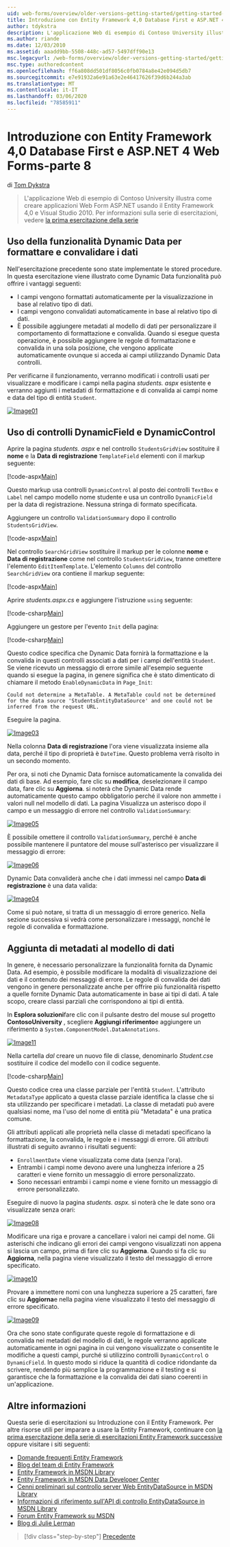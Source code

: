 ```yaml
---
uid: web-forms/overview/older-versions-getting-started/getting-started-with-ef/the-entity-framework-and-aspnet-getting-started-part-8
title: Introduzione con Entity Framework 4,0 Database First e ASP.NET 4 Web Form-parte 8 | Microsoft Docs
author: tdykstra
description: L'applicazione Web di esempio di Contoso University illustra come creare applicazioni Web Form ASP.NET usando il Entity Framework. L'applicazione di esempio è...
ms.author: riande
ms.date: 12/03/2010
ms.assetid: aaadd9bb-5508-448c-ad57-5497dff90e13
msc.legacyurl: /web-forms/overview/older-versions-getting-started/getting-started-with-ef/the-entity-framework-and-aspnet-getting-started-part-8
msc.type: authoredcontent
ms.openlocfilehash: ff6a808dd501df8056c0fb0784a8e42e094d5db7
ms.sourcegitcommit: e7e91932a6e91a63e2e46417626f39d6b244a3ab
ms.translationtype: MT
ms.contentlocale: it-IT
ms.lasthandoff: 03/06/2020
ms.locfileid: "78585911"
---
```

# <a name="getting-started-with-entity-framework-40-database-first-and-aspnet-4-web-forms---part-8"></a>Introduzione con Entity Framework 4,0 Database First e ASP.NET 4 Web Forms-parte 8

di [Tom Dykstra](https://github.com/tdykstra)

> L'applicazione Web di esempio di Contoso University illustra come creare applicazioni Web Form ASP.NET usando il Entity Framework 4,0 e Visual Studio 2010. Per informazioni sulla serie di esercitazioni, vedere [la prima esercitazione della serie](the-entity-framework-and-aspnet-getting-started-part-1.md)

## <a name="using-dynamic-data-functionality-to-format-and-validate-data"></a>Uso della funzionalità Dynamic Data per formattare e convalidare i dati

Nell'esercitazione precedente sono state implementate le stored procedure. In questa esercitazione viene illustrato come Dynamic Data funzionalità può offrire i vantaggi seguenti:

- I campi vengono formattati automaticamente per la visualizzazione in base al relativo tipo di dati.
- I campi vengono convalidati automaticamente in base al relativo tipo di dati.
- È possibile aggiungere metadati al modello di dati per personalizzare il comportamento di formattazione e convalida. Quando si esegue questa operazione, è possibile aggiungere le regole di formattazione e convalida in una sola posizione, che vengono applicate automaticamente ovunque si acceda ai campi utilizzando Dynamic Data controlli.

Per verificarne il funzionamento, verranno modificati i controlli usati per visualizzare e modificare i campi nella pagina *students. aspx* esistente e verranno aggiunti i metadati di formattazione e di convalida ai campi nome e data del tipo di entità `Student`.

[![Image01](the-entity-framework-and-aspnet-getting-started-part-8/_static/image2.png)](the-entity-framework-and-aspnet-getting-started-part-8/_static/image1.png)

## <a name="using-dynamicfield-and-dynamiccontrol-controls"></a>Uso di controlli DynamicField e DynamicControl

Aprire la pagina *students. aspx* e nel controllo `StudentsGridView` sostituire il **nome** e la **Data di registrazione** `TemplateField` elementi con il markup seguente:

[!code-aspx[Main](the-entity-framework-and-aspnet-getting-started-part-8/samples/sample1.aspx)]

Questo markup usa controlli `DynamicControl` al posto dei controlli `TextBox` e `Label` nel campo modello nome studente e usa un controllo `DynamicField` per la data di registrazione. Nessuna stringa di formato specificata.

Aggiungere un controllo `ValidationSummary` dopo il controllo `StudentsGridView`.

[!code-aspx[Main](the-entity-framework-and-aspnet-getting-started-part-8/samples/sample2.aspx)]

Nel controllo `SearchGridView` sostituire il markup per le colonne **nome** e **Data di registrazione** come nel controllo `StudentsGridView`, tranne omettere l'elemento `EditItemTemplate`. L'elemento `Columns` del controllo `SearchGridView` ora contiene il markup seguente:

[!code-aspx[Main](the-entity-framework-and-aspnet-getting-started-part-8/samples/sample3.aspx)]

Aprire *students.aspx.cs* e aggiungere l'istruzione `using` seguente:

[!code-csharp[Main](the-entity-framework-and-aspnet-getting-started-part-8/samples/sample4.cs)]

Aggiungere un gestore per l'evento `Init` della pagina:

[!code-csharp[Main](the-entity-framework-and-aspnet-getting-started-part-8/samples/sample5.cs)]

Questo codice specifica che Dynamic Data fornirà la formattazione e la convalida in questi controlli associati a dati per i campi dell'entità `Student`. Se viene ricevuto un messaggio di errore simile all'esempio seguente quando si esegue la pagina, in genere significa che è stato dimenticato di chiamare il metodo `EnableDynamicData` in `Page_Init`:

`Could not determine a MetaTable. A MetaTable could not be determined for the data source 'StudentsEntityDataSource' and one could not be inferred from the request URL.`

Eseguire la pagina.

[![Image03](the-entity-framework-and-aspnet-getting-started-part-8/_static/image4.png)](the-entity-framework-and-aspnet-getting-started-part-8/_static/image3.png)

Nella colonna **Data di registrazione** l'ora viene visualizzata insieme alla data, perché il tipo di proprietà è `DateTime`. Questo problema verrà risolto in un secondo momento.

Per ora, si noti che Dynamic Data fornisce automaticamente la convalida dei dati di base. Ad esempio, fare clic su **modifica**, deselezionare il campo data, fare clic su **Aggiorna**. si noterà che Dynamic Data rende automaticamente questo campo obbligatorio perché il valore non ammette i valori null nel modello di dati. La pagina Visualizza un asterisco dopo il campo e un messaggio di errore nel controllo `ValidationSummary`:

[![Image05](the-entity-framework-and-aspnet-getting-started-part-8/_static/image6.png)](the-entity-framework-and-aspnet-getting-started-part-8/_static/image5.png)

È possibile omettere il controllo `ValidationSummary`, perché è anche possibile mantenere il puntatore del mouse sull'asterisco per visualizzare il messaggio di errore:

[![Image06](the-entity-framework-and-aspnet-getting-started-part-8/_static/image8.png)](the-entity-framework-and-aspnet-getting-started-part-8/_static/image7.png)

Dynamic Data convaliderà anche che i dati immessi nel campo **Data di registrazione** è una data valida:

[![Image04](the-entity-framework-and-aspnet-getting-started-part-8/_static/image10.png)](the-entity-framework-and-aspnet-getting-started-part-8/_static/image9.png)

Come si può notare, si tratta di un messaggio di errore generico. Nella sezione successiva si vedrà come personalizzare i messaggi, nonché le regole di convalida e formattazione.

## <a name="adding-metadata-to-the-data-model"></a>Aggiunta di metadati al modello di dati

In genere, è necessario personalizzare la funzionalità fornita da Dynamic Data. Ad esempio, è possibile modificare la modalità di visualizzazione dei dati e il contenuto dei messaggi di errore. Le regole di convalida dei dati vengono in genere personalizzate anche per offrire più funzionalità rispetto a quelle fornite Dynamic Data automaticamente in base ai tipi di dati. A tale scopo, creare classi parziali che corrispondono ai tipi di entità.

In **Esplora soluzioni**fare clic con il pulsante destro del mouse sul progetto **ContosoUniversity** , scegliere **Aggiungi riferimento**e aggiungere un riferimento a `System.ComponentModel.DataAnnotations`.

[![Image11](the-entity-framework-and-aspnet-getting-started-part-8/_static/image12.png)](the-entity-framework-and-aspnet-getting-started-part-8/_static/image11.png)

Nella cartella *dal* creare un nuovo file di classe, denominarlo *Student.cs*e sostituire il codice del modello con il codice seguente.

[!code-csharp[Main](the-entity-framework-and-aspnet-getting-started-part-8/samples/sample6.cs)]

Questo codice crea una classe parziale per l'entità `Student`. L'attributo `MetadataType` applicato a questa classe parziale identifica la classe che si sta utilizzando per specificare i metadati. La classe di metadati può avere qualsiasi nome, ma l'uso del nome di entità più "Metadata" è una pratica comune.

Gli attributi applicati alle proprietà nella classe di metadati specificano la formattazione, la convalida, le regole e i messaggi di errore. Gli attributi illustrati di seguito avranno i risultati seguenti:

- `EnrollmentDate` viene visualizzata come data (senza l'ora).
- Entrambi i campi nome devono avere una lunghezza inferiore a 25 caratteri e viene fornito un messaggio di errore personalizzato.
- Sono necessari entrambi i campi nome e viene fornito un messaggio di errore personalizzato.

Eseguire di nuovo la pagina *students. aspx.* si noterà che le date sono ora visualizzate senza orari:

[![Image08](the-entity-framework-and-aspnet-getting-started-part-8/_static/image14.png)](the-entity-framework-and-aspnet-getting-started-part-8/_static/image13.png)

Modificare una riga e provare a cancellare i valori nei campi del nome. Gli asterischi che indicano gli errori dei campi vengono visualizzati non appena si lascia un campo, prima di fare clic su **Aggiorna**. Quando si fa clic su **Aggiorna**, nella pagina viene visualizzato il testo del messaggio di errore specificato.

[![image10](the-entity-framework-and-aspnet-getting-started-part-8/_static/image16.png)](the-entity-framework-and-aspnet-getting-started-part-8/_static/image15.png)

Provare a immettere nomi con una lunghezza superiore a 25 caratteri, fare clic su **Aggiorna**e nella pagina viene visualizzato il testo del messaggio di errore specificato.

[![Image09](the-entity-framework-and-aspnet-getting-started-part-8/_static/image18.png)](the-entity-framework-and-aspnet-getting-started-part-8/_static/image17.png)

Ora che sono state configurate queste regole di formattazione e di convalida nei metadati del modello di dati, le regole verranno applicate automaticamente in ogni pagina in cui vengono visualizzate o consentite le modifiche a questi campi, purché si utilizzino controlli `DynamicControl` o `DynamicField`. In questo modo si riduce la quantità di codice ridondante da scrivere, rendendo più semplice la programmazione e il testing e si garantisce che la formattazione e la convalida dei dati siano coerenti in un'applicazione.

## <a name="more-information"></a>Altre informazioni

Questa serie di esercitazioni su Introduzione con il Entity Framework. Per altre risorse utili per imparare a usare la Entity Framework, continuare con [la prima esercitazione della serie di esercitazioni Entity Framework successive](../continuing-with-ef/using-the-entity-framework-and-the-objectdatasource-control-part-1-getting-started.md) oppure visitare i siti seguenti:

- [Domande frequenti Entity Framework](http://www.ef-faq.org/introduction.html)
- [Blog del team di Entity Framework](https://blogs.msdn.com/b/adonet/)
- [Entity Framework in MSDN Library](https://msdn.microsoft.com/library/bb399572.aspx)
- [Entity Framework in MSDN Data Developer Center](https://msdn.microsoft.com/data/ef.aspx)
- [Cenni preliminari sul controllo server Web EntityDataSource in MSDN Library](https://msdn.microsoft.com/library/cc488502.aspx)
- [Informazioni di riferimento sull'API di controllo EntityDataSource in MSDN Library](https://msdn.microsoft.com/library/system.web.ui.webcontrols.entitydatasource.aspx)
- [Forum Entity Framework su MSDN](https://social.msdn.microsoft.com/forums/adodotnetentityframework/)
- [Blog di Julie Lerman](http://thedatafarm.com/blog/)

> [!div class="step-by-step"]
> [Precedente](the-entity-framework-and-aspnet-getting-started-part-7.md)
